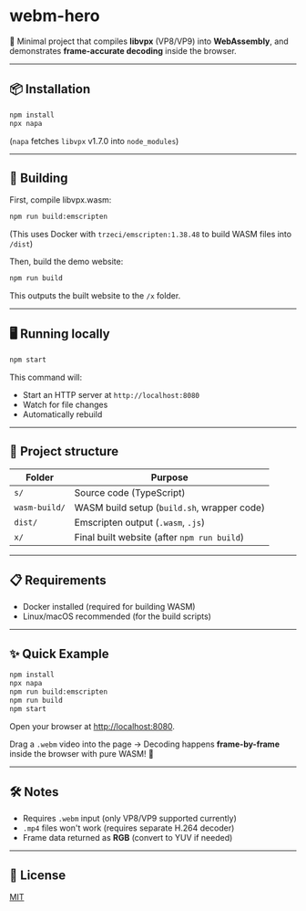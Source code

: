 # webm-hero

🚀 Minimal project that compiles **libvpx** (VP8/VP9) into **WebAssembly**, and demonstrates **frame-accurate decoding** inside the browser.

---

## 📦 Installation

```bash
npm install
npx napa
```

(`napa` fetches `libvpx` v1.7.0 into `node_modules`)

---

## 🔨 Building

First, compile libvpx.wasm:

```bash
npm run build:emscripten
```

(This uses Docker with `trzeci/emscripten:1.38.48` to build WASM files into `/dist`)

Then, build the demo website:

```bash
npm run build
```

This outputs the built website to the `/x` folder.

---

## 🖥 Running locally

```bash
npm start
```

This command will:

- Start an HTTP server at `http://localhost:8080`
- Watch for file changes
- Automatically rebuild

---

## 🧠 Project structure

| Folder          | Purpose                                     |
|-----------------|---------------------------------------------|
| `s/`            | Source code (TypeScript)                     |
| `wasm-build/`   | WASM build setup (`build.sh`, wrapper code)  |
| `dist/`         | Emscripten output (`.wasm`, `.js`)           |
| `x/`            | Final built website (after `npm run build`)  |

---

## 📋 Requirements

- Docker installed (required for building WASM)
- Linux/macOS recommended (for the build scripts)

---

## ✨ Quick Example

```bash
npm install
npx napa
npm run build:emscripten
npm run build
npm start
```

Open your browser at [http://localhost:8080](http://localhost:8080).

Drag a `.webm` video into the page → Decoding happens **frame-by-frame** inside the browser with pure WASM! 🧡

---

## 🛠 Notes

- Requires `.webm` input (only VP8/VP9 supported currently)
- `.mp4` files won't work (requires separate H.264 decoder)
- Frame data returned as **RGB** (convert to YUV if needed)

---

## 📜 License

[MIT](LICENSE)

